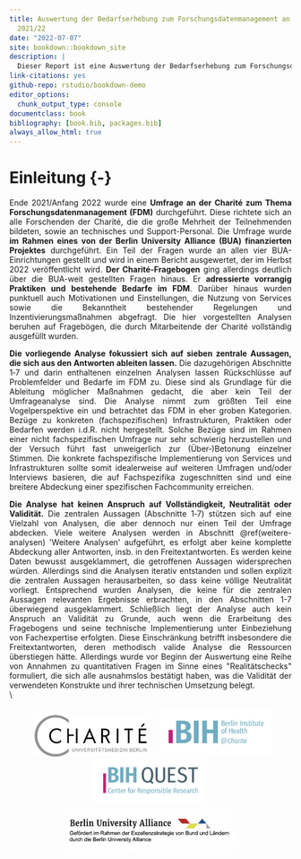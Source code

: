 ```yaml
--- 
title: Auswertung der Bedarfserhebung zum Forschungsdatenmanagement an der Charité
  2021/22
date: "2022-07-07"
site: bookdown::bookdown_site
description: |
  Dieser Report ist eine Auswertung der Bedarfserhebung zum Forschungsdatenmanagement an der Charité 2021/22.
link-citations: yes
github-repo: rstudio/bookdown-demo
editor_options:
  chunk_output_type: console
documentclass: book
bibliography: [book.bib, packages.bib]
always_allow_html: true
---
```


<!-- 
output:
  html_document:
    df_print: paged
    
Render book
bookdown::render_book()

Render all book pages
bookdown::render_book(new_session = TRUE)

Render all book pages and pdf
bookdown::render_book(new_session = TRUE, "index.Rmd", "bookdown::pdf_book")

Start a local server to live preview this HTML book
bookdown::serve_book()

To stop the server
servr::daemon_stop(1)

Delete rendered book
bookdown::clean_book(TRUE)

Label the heading: 
# Hello world {#nice-label}

Cross-reference of figures and tables
\@ref(fig:chunk-label)

Cross-reference sections
\@ref(label)

Add section labels
### X-Y-Z {#xyz}

Add a numbered part: 
# (PART) Act one {-} (followed by # A chapter)

# Add logo
# <li class="toc-logo"><a href="./"><img src="images/BIH-QUEST_Logo_2021_rgb_top.png"></a></li>

-->



<div style="text-align: justify"> 

# Einleitung {-}

Ende 2021/Anfang 2022 wurde eine **Umfrage an der Charité zum Thema Forschungsdatenmanagement (FDM)** durchgeführt. Diese richtete sich an alle Forschenden der Charité, die die große Mehrheit der Teilnehmenden bildeten, sowie an technisches und Support-Personal. Die Umfrage wurde **im Rahmen eines von der Berlin University Alliance (BUA) finanzierten Projektes** durchgeführt. Ein Teil der Fragen wurde an allen vier BUA-Einrichtungen gestellt und wird in einem Bericht ausgewertet, der im Herbst 2022 veröffentlicht wird. **Der Charité-Fragebogen** ging allerdings deutlich über die BUA-weit gestellten Fragen hinaus. Er **adressierte vorrangig Praktiken und bestehende Bedarfe im FDM**. Darüber hinaus wurden punktuell auch Motivationen und Einstellungen, die Nutzung von Services sowie die Bekanntheit bestehender Regelungen und Inzentivierungsmaßnahmen abgefragt. Die hier vorgestellten Analysen beruhen auf Fragebögen, die durch Mitarbeitende der Charité vollständig ausgefüllt wurden.

**Die vorliegende Analyse fokussiert sich auf sieben zentrale Aussagen, die sich aus den Antworten ableiten lassen.** Die dazugehörigen Abschnitte 1‑7 und darin enthaltenen einzelnen Analysen lassen Rückschlüsse auf Problemfelder und Bedarfe im FDM zu. Diese sind als Grundlage für die Ableitung möglicher Maßnahmen gedacht, die aber kein Teil der Umfrageanalyse sind. Die Analyse nimmt zum größten Teil eine Vogelperspektive ein und betrachtet das FDM in eher groben Kategorien. Bezüge zu konkreten (fachspezifischen) Infrastrukturen, Praktiken oder Bedarfen werden i.d.R. nicht hergestellt. Solche Bezüge sind im Rahmen einer nicht fachspezifischen Umfrage nur sehr schwierig herzustellen und der Versuch führt fast unweigerlich zur (Über‑)Betonung einzelner Stimmen. Die konkrete fachspezifische Implementierung von Services und Infrastrukturen sollte somit idealerweise auf weiteren Umfragen und/oder Interviews basieren, die auf Fachspezifika zugeschnitten sind und eine breitere Abdeckung einer spezifischen Fachcommunity erreichen.

**Die Analyse hat keinen Anspruch auf Vollständigkeit, Neutralität oder Validität.** Die zentralen Aussagen (Abschnitte 1‑7) stützen sich auf eine Vielzahl von Analysen, die aber dennoch nur einen Teil der Umfrage abdecken. Viele weitere Analysen werden in Abschnitt \@ref(weitere-analysen) 'Weitere Analysen' aufgeführt, es erfolgt aber keine komplette Abdeckung aller Antworten, insb. in den Freitextantworten. Es werden keine Daten bewusst ausgeklammert, die getroffenen Aussagen widersprechen würden. Allerdings sind die Analysen iterativ entstanden und sollen explizit die zentralen Aussagen herausarbeiten, so dass keine völlige Neutralität vorliegt. Entsprechend wurden Analysen, die keine für die zentralen Aussagen relevanten Ergebnisse erbrachten, in den Abschnitten 1-7 überwiegend ausgeklammert. Schließlich liegt der Analyse auch kein Anspruch an Validität zu Grunde, auch wenn die Erarbeitung des Fragebogens und seine technische Implementierung unter Einbeziehung von Fachexpertise erfolgten. Diese Einschränkung betrifft insbesondere die Freitextantworten, deren methodisch valide Analyse die Ressourcen überstiegen hätte. Allerdings wurde vor Beginn der Auswertung eine Reihe von Annahmen zu quantitativen Fragen im Sinne eines "Realitätschecks" formuliert, die sich alle ausnahmslos bestätigt haben, was die Validität der verwendeten Konstrukte und ihrer technischen Umsetzung belegt.
\
\

</div>
<!-- Add logos -->


<p float="left" align ="center">
  <a href="https://www.charite.de"><img alt="Charité — Universitätsmedizin Berlin" style="border-width:0; width:200px; padding-right: 10px; padding-left: 10px;" src="images/ChariteUMB-Logo_Web.png" /></a>
  <a href="https://www.bihealth.org"><img alt="Berlin Institute of Health" style="border-width:0; width:200px; padding-right: 0px; padding-left: 10px;" src="images/BIH_Logo_at-Charite_kurz_quer_rgb.png" /></a>
  <a href="https://www.bihealth.org/de/translation/innovationstreiber/quest-center"><img alt="BIH QUEST" style="border-width:0; width:200px; padding-right: 10px; padding-left: 10px;" src="images/BIH-QUEST_Logo_2021_rgb.png" /></a>
</p>

<p align ="center">
  <a href="https://www.berlin-university-alliance.de"><img alt="Berlin University Alliance" style="border-width:0; width:300px;" src="images/BUA.png" /></a>
</p>




